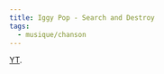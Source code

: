 ```yaml
---
title: Iggy Pop - Search and Destroy
tags:
  - musique/chanson
---
```


[YT](https://www.youtube.com/watch?v=Zqfhf1nvjco).
